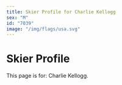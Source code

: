 ```yaml
---
title: Skier Profile for Charlie Kellogg
sex: "M"
id: "7039"
image: "/img/flags/usa.svg" 
---
```


# Skier Profile

This page is for: Charlie Kellogg.
    